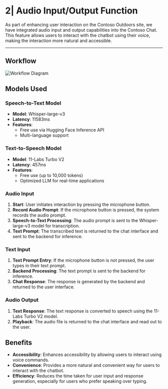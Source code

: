 # 2| Audio Input/Output Function

As part of enhancing user interaction on the Contoso Outdoors site, we have integrated audio input and output capabilities into the Contoso Chat. This feature allows users to interact with the chatbot using their voice, making the interaction more natural and accessible.

---

## Workflow

![Workflow Diagram](https://microsoft-contoso-group-project.github.io/website/img/audio_workflow.png)

## Models Used

### Speech-to-Text Model
- **Model**: Whisper-large-v3
- **Latency**: 11583ms
- **Features**:
  - Free use via Hugging Face Inference API
  - Multi-language support

### Text-to-Speech Model
- **Model**: 11-Labs Turbo V2
- **Latency**: 457ms
- **Features**:
  - Free use (up to 10,000 tokens)
  - Optimized LLM for real-time applications

### Audio Input

1. **Start**: User initiates interaction by pressing the microphone button.
2. **Record Audio Prompt**: If the microphone button is pressed, the system records the audio prompt.
3. **Speech-to-Text Processing**: The audio prompt is sent to the Whisper-large-v3 model for transcription.
4. **Text Prompt**: The transcribed text is returned to the chat interface and sent to the backend for inference.

### Text Input

1. **Text Prompt Entry**: If the microphone button is not pressed, the user types in their text prompt.
2. **Backend Processing**: The text prompt is sent to the backend for inference.
3. **Chat Response**: The response is generated by the backend and returned to the user interface.

### Audio Output

1. **Text Response**: The text response is converted to speech using the 11-Labs Turbo V2 model.
2. **Playback**: The audio file is returned to the chat interface and read out to the user.


## Benefits

- **Accessibility**: Enhances accessibility by allowing users to interact using voice commands.
- **Convenience**: Provides a more natural and convenient way for users to interact with the chatbot.
- **Efficiency**: Reduces the time taken for user input and response generation, especially for users who prefer speaking over typing.

